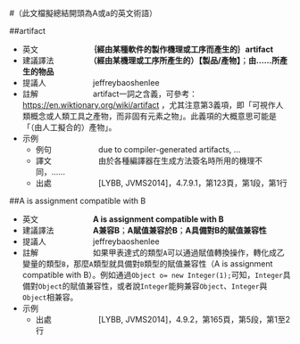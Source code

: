 #（此文檔擬總結開頭為A或a的英文術語）

##artifact

* 英文　　　　　　　**｛經由某種軟件的製作機理或工序而產生的｝artifact**
* 建議譯法　　　　　**（經由某機理或工序所產生的）【製品/產物】**；**由……所產生的物品**
* 提議人　　　　　　jeffreybaoshenlee
* 註解　　　　　　　artifact一詞之含義，可參考：https://en.wiktionary.org/wiki/artifact ，尤其注意第3義項，即「可視作人類概念或人類工具之產物，而非固有元素之物」。此義項的大概意思可能是「（由人工擬合的）產物」。
* 示例
  * 例句　　　　　　due to compiler-generated artifacts, ...
  * 譯文　　　　　　由於各種編譯器在生成方法簽名時所用的機理不同，……
  * 出處　　　　　　[LYBB, JVMS2014]，4.7.9.1，第123頁，第1段，第1行

##A is assignment compatible with B
* 英文　　　　　　　**A is assignment compatible with B**
* 建議譯法　　　　　**A兼容B**；**A賦值兼容於B**；**A具備對B的賦值兼容性**
* 提議人　　　　　　jeffreybaoshenlee
* 註解　　　　　　　如果甲表達式的類型```A```可以通過賦值轉換操作，轉化成乙變量的類型```B```，那麼```A```類型就具備對```B```類型的賦值兼容性（A is assignment compatible with B）。例如通過```Object o= new Integer(1);```可知，```Integer```具備對```Object```的賦值兼容性，或者說```Integer```能夠兼容```Object```、```Integer```與```Object```相兼容。
* 示例
  * 出處　　　　　　[LYBB, JVMS2014]，4.9.2，第165頁，第5段，第1至2行
